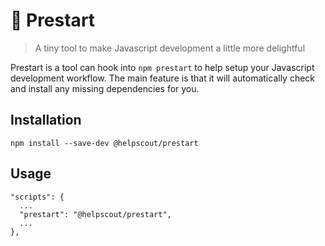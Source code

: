 # 🔑 Prestart

> A tiny tool to make Javascript development a little more delightful

Prestart is a tool can hook into `npm prestart` to help setup your Javascript development workflow. The main feature is that it will automatically check and install any missing dependencies for you.

## Installation

```
npm install --save-dev @helpscout/prestart
```

## Usage

```
"scripts": {
  ...
  "prestart": "@helpscout/prestart",
  ...
},
```
